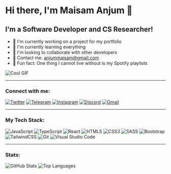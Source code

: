 # Hi there, I'm Maisam Anjum 👋

## I'm a Software Developer and CS Researcher!

- 🚀 I'm currently working on a project for my portfolio
- 🌱 I'm currently learning everything
- 🤝 I'm looking to collaborate with other developers
- 📧 Contact me: [anjummaisam@gmail.com](mailto:anjummaisam@gmail.com)
- 🎵 Fun fact: One thing I cannot live without is my Spotify playlists

![Cool GIF](https://media.giphy.com/media/l41YtZOb9EUABnuqA/giphy.gif)

---

### Connect with me:
[![Twitter](https://img.shields.io/badge/-Twitter-1DA1F2?style=flat&logo=twitter&logoColor=white)](https://twitter.com/)
[![Telegram](https://img.shields.io/badge/-Telegram-2CA5E0?style=flat&logo=telegram&logoColor=white)](https://t.me/)
[![Instagram](https://img.shields.io/badge/-Instagram-E4405F?style=flat&logo=instagram&logoColor=white)](https://instagram.com/)
[![Discord](https://img.shields.io/badge/-Discord-5865F2?style=flat&logo=discord&logoColor=white)](https://discord.com/)
[![Gmail](https://img.shields.io/badge/-Gmail-D14836?style=flat&logo=gmail&logoColor=white)](mailto:your-email@gmail.com)

---

### My Tech Stack:
![JavaScript](https://img.shields.io/badge/-JavaScript-F7DF1E?style=flat&logo=javascript&logoColor=black)
![TypeScript](https://img.shields.io/badge/-TypeScript-007ACC?style=flat&logo=typescript&logoColor=white)
![React](https://img.shields.io/badge/-React-61DAFB?style=flat&logo=react&logoColor=black)
![HTML5](https://img.shields.io/badge/-HTML5-E34F26?style=flat&logo=html5&logoColor=white)
![CSS3](https://img.shields.io/badge/-CSS3-1572B6?style=flat&logo=css3&logoColor=white)
![SASS](https://img.shields.io/badge/-SASS-CC6699?style=flat&logo=sass&logoColor=white)
![Bootstrap](https://img.shields.io/badge/-Bootstrap-7952B3?style=flat&logo=bootstrap&logoColor=white)
![TailwindCSS](https://img.shields.io/badge/-TailwindCSS-38B2AC?style=flat&logo=tailwind-css&logoColor=white)
![Git](https://img.shields.io/badge/-Git-F05032?style=flat&logo=git&logoColor=white)
![Visual Studio Code](https://img.shields.io/badge/-VS%20Code-007ACC?style=flat&logo=visual-studio-code&logoColor=white)

---

### Stats:
![GitHub Stats](https://github-readme-stats.vercel.app/api?username=your-username&show_icons=true&theme=dark)
![Top Languages](https://github-readme-stats.vercel.app/api/top-langs/?username=your-username&layout=compact&theme=dark)
